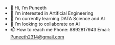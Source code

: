 - 👋 Hi, I’m Puneeth
- 👀 I’m interested in Artificial Engineering
- 🌱 I’m currently learning DATA Science and AI 
- 💞️ I’m looking to collaborate on AI
- 📫 How to reach me Phone: 8892817943 Email: Puneeth2314@gmail.com

<!---
Puneeth2314/Puneeth2314 is a ✨ special ✨ repository because its `README.md` (this file) appears on your GitHub profile.
You can click the Preview link to take a look at your changes.
--->
